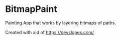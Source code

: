 # BitmapPaint
Painting App that works by layering bitmaps of paths.

Created with aid of https://devslopes.com/
